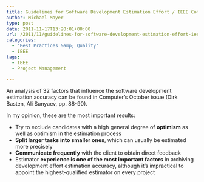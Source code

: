 ```yaml
---
title: Guidelines for Software Development Estimation Effort / IEEE Computer
author: Michael Mayer
type: post
date: 2011-11-17T13:20:01+00:00
url: /2011/11/guidelines-for-software-development-estimation-effort-ieee-computer/
categories:
  - 'Best Practices &amp; Quality'
  - IEEE
tags:
  - IEEE
  - Project Management

---
```

An analysis of 32 factors that influence the software development estimation accuracy can be found in Computer’s October issue (Dirk Basten, Ali Sunyaev, pp. 88-90).

In my opinion, these are the most important results:

  * Try to exclude candidates with a high general degree of **optimism** as well as optimism in the estimation process
  * **Split larger tasks into smaller ones**, which can usually be estimated more precisely
  * **Communicate frequently** with the client to obtain direct feedback
  * Estimator **experience is one of the most important factors** in archiving development effort estimation accuracy, although it&#8217;s impractical to appoint the highest-qualified estimator on every project
